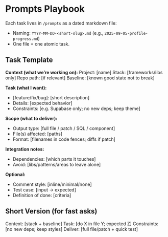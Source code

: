 # Prompts Playbook

Each task lives in `/prompts` as a dated markdown file:
- Naming: `YYYY-MM-DD-<short-slug>.md`  (e.g., `2025-09-05-profile-progress.md`)
- One file = one atomic task.

## Task Template
**Context (what we’re working on):**
Project: [name]
Stack: [frameworks/libs only]
Repo path: [if relevant]
Baseline: [known good state not to break]

**Task (what I want):**
- [feature/fix/bug]: [short description]
- Details: [expected behavior]
- Constraints: [e.g. Supabase only; no new deps; keep theme]

**Scope (what to deliver):**
- Output type: [full file / patch / SQL / component]
- File(s) affected: [paths]
- Format: [filenames in code fences; diffs if patch]

**Integration notes:**
- Dependencies: [which parts it touches]
- Avoid: [libs/patterns/areas to leave alone]

**Optional:**
- Comment style: [inline/minimal/none]
- Test case: [input → expected]
- Definition of done: [criteria]

## Short Version (for fast asks)
Context: [stack + baseline]
Task: [do X in file Y; expected Z]
Constraints: [no new deps; keep styles]
Deliver: [full file/patch + quick test]